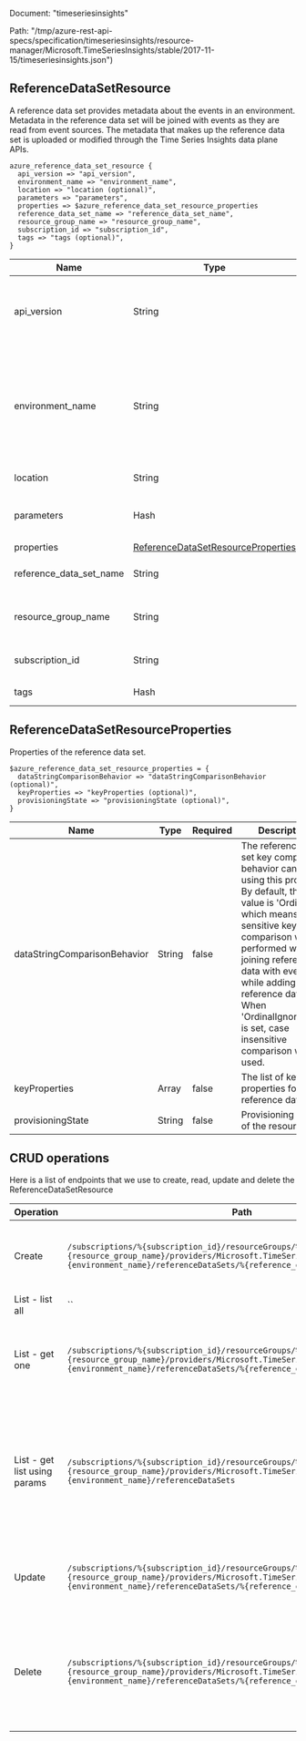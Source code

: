 Document: "timeseriesinsights"


Path: "/tmp/azure-rest-api-specs/specification/timeseriesinsights/resource-manager/Microsoft.TimeSeriesInsights/stable/2017-11-15/timeseriesinsights.json")

## ReferenceDataSetResource

A reference data set provides metadata about the events in an environment. Metadata in the reference data set will be joined with events as they are read from event sources. The metadata that makes up the reference data set is uploaded or modified through the Time Series Insights data plane APIs.

```puppet
azure_reference_data_set_resource {
  api_version => "api_version",
  environment_name => "environment_name",
  location => "location (optional)",
  parameters => "parameters",
  properties => $azure_reference_data_set_resource_properties
  reference_data_set_name => "reference_data_set_name",
  resource_group_name => "resource_group_name",
  subscription_id => "subscription_id",
  tags => "tags (optional)",
}
```

| Name        | Type           | Required       | Description       |
| ------------- | ------------- | ------------- | ------------- |
|api_version | String | true | Version of the API to be used with the client request. |
|environment_name | String | true | The name of the Time Series Insights environment associated with the specified resource group. |
|location | String | false | Resource location |
|parameters | Hash | true | Parameters for creating a reference data set. |
|properties | [ReferenceDataSetResourceProperties](#referencedatasetresourceproperties) | false |  |
|reference_data_set_name | String | true | Name of the reference data set. |
|resource_group_name | String | true | Name of an Azure Resource group. |
|subscription_id | String | true | Azure Subscription ID. |
|tags | Hash | false | Resource tags |
        
## ReferenceDataSetResourceProperties

Properties of the reference data set.

```puppet
$azure_reference_data_set_resource_properties = {
  dataStringComparisonBehavior => "dataStringComparisonBehavior (optional)",
  keyProperties => "keyProperties (optional)",
  provisioningState => "provisioningState (optional)",
}
```

| Name        | Type           | Required       | Description       |
| ------------- | ------------- | ------------- | ------------- |
|dataStringComparisonBehavior | String | false | The reference data set key comparison behavior can be set using this property. By default, the value is 'Ordinal' - which means case sensitive key comparison will be performed while joining reference data with events or while adding new reference data. When 'OrdinalIgnoreCase' is set, case insensitive comparison will be used. |
|keyProperties | Array | false | The list of key properties for the reference data set. |
|provisioningState | String | false | Provisioning state of the resource. |



## CRUD operations

Here is a list of endpoints that we use to create, read, update and delete the ReferenceDataSetResource

| Operation | Path | Verb | Description | OperationID |
| ------------- | ------------- | ------------- | ------------- | ------------- |
|Create|`/subscriptions/%{subscription_id}/resourceGroups/%{resource_group_name}/providers/Microsoft.TimeSeriesInsights/environments/%{environment_name}/referenceDataSets/%{reference_data_set_name}`|Put|Create or update a reference data set in the specified environment.|ReferenceDataSets_CreateOrUpdate|
|List - list all|``||||
|List - get one|`/subscriptions/%{subscription_id}/resourceGroups/%{resource_group_name}/providers/Microsoft.TimeSeriesInsights/environments/%{environment_name}/referenceDataSets/%{reference_data_set_name}`|Get|Gets the reference data set with the specified name in the specified environment.|ReferenceDataSets_Get|
|List - get list using params|`/subscriptions/%{subscription_id}/resourceGroups/%{resource_group_name}/providers/Microsoft.TimeSeriesInsights/environments/%{environment_name}/referenceDataSets`|Get|Lists all the available reference data sets associated with the subscription and within the specified resource group and environment.|ReferenceDataSets_ListByEnvironment|
|Update|`/subscriptions/%{subscription_id}/resourceGroups/%{resource_group_name}/providers/Microsoft.TimeSeriesInsights/environments/%{environment_name}/referenceDataSets/%{reference_data_set_name}`|Put|Create or update a reference data set in the specified environment.|ReferenceDataSets_CreateOrUpdate|
|Delete|`/subscriptions/%{subscription_id}/resourceGroups/%{resource_group_name}/providers/Microsoft.TimeSeriesInsights/environments/%{environment_name}/referenceDataSets/%{reference_data_set_name}`|Delete|Deletes the reference data set with the specified name in the specified subscription, resource group, and environment|ReferenceDataSets_Delete|
